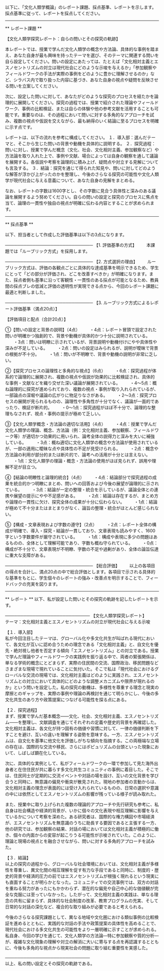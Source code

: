 以下に、「文化人類学概論」のレポート課題、採点基準、レポートを示します。採点基準に従って、レポートを採点してください。

---------------------------------------
** レポート課題 **

【文化人類学探究レポート：自らの問いとその探究の軌跡】

本レポートでは、授業で学んだ文化人類学の概念や方法論、具体的な事例を踏まえ、あなた自身が最も興味を持ったテーマを選び、そのテーマに関連する問いを自ら設定してください。問いの設定にあたっては、たとえば「文化相対主義とエスノセントリズムの対立は現代社会にどのような示唆を与えるか」「参加観察やフィールドワークの手法が実際の事例をどのように豊かに理解させるのか」など、シラバス内で取り扱った内容に基づき、あなた自身の視点や疑問を反映させる問いを立案してください。

次に、設定した問いに対して、あなたがどのような探究のプロセスを経たかを論理的に展開してください。探究の過程では、授業で紹介された理論やフィールドワーク、事例の比較検証、または自らの体験や他の参考文献を活用することも可能です。重要なのは、その過程において問いに対する多角的なアプローチを試み、複数の視点や仮説を交えながら、最も納得のいく結論に至るプロセスを明確に示す点です。

レポートは、以下の流れを参考に構成してください。
１．導入部：選んだテーマと、そこから生じた問いの背景や動機を具体的に説明する。
２．探究過程：問いに対し、授業で学んだ概念（文化、社会、文化相対主義、参加観察など）や方法論を取り入れた上で、事例や文献、場合によっては自身の観察を通して議論を展開する。各仮説や考察を論理的に積み上げ、疑問点や対立する見解についても言及する。
３．結論：探究を通じて得られた知見や、問いに対してどのような解答が浮かび上がったのかを整理し、今後のさらなる探究の可能性や文化人類学が現代社会に与える意義について、あなた自身の見解をまとめる。

なお、レポートの字数は1600字とし、その字数に見合う具体性と深みのある議論を展開するよう努めてください。自らの問いの設定と探究のプロセスに焦点を当て、論理の一貫性や独自の視点が明確に伝わる内容とすることが求められます。

---------------------------------------
** 採点基準 **

以下、担当者として作成した評価基準は以下の3点になります。

─────────────────────────────
【1. 評価基準の方式】
  本課題では「ルーブリック方式」を採用します。

─────────────────────────────
【2. 方式選択の理由】
  ルーブリック方式は、評価の各観点ごとに具体的な達成基準を明示できるため、学生にとって「どの部分が評価され、どこを改善すべきか」が明確になります。また、採点者側も基準に沿って客観性・一貫性のある採点が可能となるため、教員間の採点ブレの低減と評価の透明性が実現できる点から、今回のレポート課題に最適と判断しました。

─────────────────────────────
【3. ルーブリック方式によるレポート評価基準（満点20点）】

【評価項目と配点（合計20点）】

①【問いの設定と背景の説明】（4点）
  ・4点：レポート冒頭で設定された問いが明確かつ独創的で、背景や動機が具体的かつ十分に説明されている。
  ・3点：問いは明瞭に示されているが、背景説明や動機付けにやや具体性や深みが不足している。
  ・2点：問いの設定はみられるが、説明が曖昧で背景の根拠が不十分。
  ・1点：問いが不明瞭で、背景や動機の説明が非常に乏しい。

②【探究プロセスの論理性と多角的な視点】（6点）
  ・6点：探究過程が体系的で論理的に展開され、複数の視点や仮説が効果的に比較検証され、具体的な事例・文献などを織り交ぜた深い議論が展開されている。
  ・4～5点：概ね論理的に探究が進められており、複数の視点・事例が取り入れられているが、一部論点の深堀や議論の広がりに物足りなさがある。
  ・2～3点：探究プロセスの展開が見られるものの、論理性や多角性が十分でなく、議論が一面的であったり、検証が断片的。
  ・0～1点：探究過程がほぼ不十分で、論理的な整理もなされず、視点・事例の提示が極めて乏しい。

③【文化人類学概念・方法論の適切な活用】（4点）
  ・4点：授業で学んだ文化人類学の理論、概念、方法論（例：文化相対主義、参加観察、フィールドワーク等）が適切かつ効果的に用いられ、論考全体の説得力と深みを大いに補強している。
  ・3点：概ね適切に文化人類学の概念や方法論が使用されているが、一部の適用に曖昧な点や具体性の不足が見受けられる。
  ・2点：概念や方法論の利用が部分的または断片的で、論考への活用が十分とは言えない。
  ・1点：文化人類学の理論・概念・方法論の使用がほぼ見られず、誤用や理解不足が目立つ。

④【結論の明瞭性と論理的統合】（4点）
  ・4点：結論部分で探究過程の成果を統合的かつ明瞭にまとめ、問いへの回答および今後の展望が論理的に示されている。
  ・3点：結論が一定の整理・統合を示しているが、議論全体との連携や展望の提示にやや不足感がある。
  ・2点：結論は存在するが、まとめ方や論理の一貫性に欠け、探究全体の成果が十分に伝わらない。
  ・1点：結論が極めて不十分またはまとまりがなく、論旨の整理・統合がほとんど感じられない。

⑤【構成・文章表現および字数の遵守】（2点）
  ・2点：レポート全体の構成が明確で、導入・探究・結論が一貫しており、文章表現も読みやすく、1600字という字数要件が厳守されている。
  ・1点：構成や表現に多少の問題はあるものの、全体として理解可能であり、字数も概ね守られている。
  ・0点：構成が不十分で、文章表現が不明瞭、字数の不足や過剰があり、全体の論旨伝達に重大な支障がある。

─────────────────────────────
【総合評価】
  以上の各項目の得点を合計し、満点20点の中で総合評価とします。各項目で示される具体的な基準をもとに、学生個々のレポートの強み・改善点を明示することで、フィードバックの充実を図ります。

---------------------------------------
** レポート **
以下、私が設定した問いとその探究の軌跡を記したレポートを示す。

────────────────────────────
【文化人類学探究レポート】  
テーマ：文化相対主義とエスノセントリズムの対立が現代社会に与える示唆  

【１．導入部】  
私が今回注目したテーマは、グローバル化や多文化共生が叫ばれる現代において、各文化が互いに認め合うための理念である「文化相対主義」と、自文化を優先・絶対視し他者を否定する傾向「エスノセントリズム」との対立である。授業で学んだ理論やフィールドワークの実践例を振り返る中で、両者の緊張関係は、単なる学術的概念にとどまらず、実際の住民間の交流、国際政治、移民問題などさまざまな現場で現れていることに気付いた。そこで私は「現代社会におけるグローバルな交流の現場では、文化相対主義はどのように実践され、エスノセントリズムとの対立において具体的にどのような調整メカニズムや限界が現れるのか」という問いを設定した。私の探究の動機は、多様性を尊重する理念と現実の摩擦とのギャップを、実際の事例や理論の再検討を通じて明らかにし、今後の多文化共生のあり方や政策提案につなげる可能性を探る点にある。

【２．探究過程】  
まず、授業で学んだ基本概念――文化、社会、文化相対主義、エスノセントリズム――を整理し、文献調査を通じてそれぞれの定義や歴史的背景を再確認した。文化相対主義は、各文化が持つ固有の価値や習慣に対して、一律の価値判断を下すことを避け、互いの違いを理解する姿勢を意味する。一方、エスノセントリズムは、自文化を基準に他文化を評価しがちな傾向を指摘する。この両極端な立場の存在は、国際的な交流や移民、さらにはポピュリズムの台頭といった現象において、しばしば顕在化している。  

次に、具体的な実例として、私がフィールドワークの一環で参加して見た海外出身者と在住住民が共に暮らす多文化共生コミュニティの事例に着目した。そこでは、住民同士が定期的に交流イベントや対話の場を設け、互いの文化背景を学び合うと同時に、無意識の偏見や衝突が散見された。現地の参加者の言動からは、文化相対主義の理念が表面的には受け入れられているものの、日常の選択や意識の中には依然としてエスノセントリズムの影響が残っている様子が読み取れた。  

また、授業中に取り上げられた複数の理論的アプローチや先行研究も参考に、私自身は社会構造や経済的背景が、いかに個々の文化表現や相互理解に影響を与えているかについて考察を深めた。ある研究者は、国際的な権力構図や市場経済が、エスノセントリズムを無意識のうちに助長する要因であると主張する一方、他の研究では、参加観察の結果、対話の場においては文化相対主義が積極的に働き、個々の内面からの変容が起こりうる可能性が示唆されていた。このように、理論と現場の視点とを融合させながら、問いに対する多角的アプローチを試みた。

【３．結論】  
以上の探究の過程から、グローバルな社会環境においては、文化相対主義が多様性を尊重し、異文化間の相互理解を促す有力な手段であると同時に、制度的・歴史的背景や経済的圧力の前ではエスノセントリズムが根強く現れるという現実にも直面することが明らかとなった。コミュニティでの交流事例では、双方の対話を重ねる努力があったにもかかわらず、潜在的な偏見や自己中心的な価値観が完全な克服には至っていなかった。したがって、文化相対主義の実践は、単なる理念の共有に留まらず、具体的な社会制度の改革、教育プログラムの充実、そして日常的な対話の深化など、複合的な取り組みが必要であると考えられる。  

今後のさらなる探究課題として、異なる地域や文化圏における類似事例の比較検証を進めるとともに、実践的な対話の手法や政策提案の具体性を高めることで、現代社会における多文化共生の可能性をより一層明確に示すことが求められる。私自身、今回の学びを通じて、文化人類学の方法論―特に参加観察や質的分析―が、複雑な文化現象の理解や対立の解消に大いに寄与する点を再認識するとともに、今後も多角的な視点から現実社会の問題に取り組む重要性を実感した。

────────────────────────────  
以上、私の問い設定とその探究の軌跡である。

